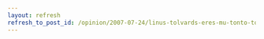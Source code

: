 ```yaml
---
layout: refresh
refresh_to_post_id: /opinion/2007-07-24/linus-tolvards-eres-mu-tonto-tontismo
---
```

